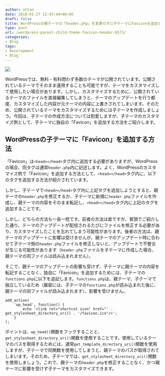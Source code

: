```yaml
---
author: ottan
date: 2018-01-27 12:43:44+00:00
draft: false
title: WordPressの親テーマの「header.php」を変更せずに子テーマにFaviconを追加する方法
type: post
url: /wordpress-parent-child-theme-favicon-header-6573/
categories:
- Blog
tags:
- Development
- Blog
---
```


![](/images/2018/01/180127-5a6c670baaf7a.jpg)






WordPressでは、無料・有料問わず多数のテーマが公開されています。公開されているテーマでそのまま運用することも可能ですが、テーマをカスタマイズして使用したい場合があります。しかし、カスタマイズするために、公開されているテーマのファイルを直接編集してしまうと、テーマのアップデートを行う都度、カスタマイズした内容が元テーマの内容に上書きされてしまいます。そのため、公開されているテーマをカスタマイズするためには子テーマを作成しましょう。今回は、子テーマの作成方法については割愛しますが、子テーマのカスタマイズ例として、子テーマに独自の「Favicon」を追加する方法をご紹介します。





## WordPressの子テーマに「Favicon」を追加する方法





「Favicon」は`<head></head>`タグ内に追加する必要がありますが、WordPressの場合、同タグは通常`header.php`内に記述します。よく、WordPressのカスタマイズ例で「Favicon」を追加する方法として、`<head></head>`タグ内に、以下のタグを追加する方法が紹介されています。




    
    





しかし、子テーマで`<head></head>`タグ内に上記タグを追加しようとすると、親テーマの`header.php`を修正するか、子テーマに新規に`header.php`ファイルを作成し、親テーマの内容をそのまま転記し、`<head></head>`タグ内に上記のタグを追加することです。





しかし、どちらの方法も一長一短です。前者の方法は楽ですが、冒頭でご紹介した通り、テーマのアップデートが配信されるたびにファイルを修正する必要があり、カスタマイズしたことを忘れてしまう可能性があります。後者の方法は、親テーマのアップデートに影響は受けませんが、親テーマのアップデート時に合わせて子テーマ側の`header.php`ファイルを修正しないと、アップデートで不整合が生じる可能性があります（`header.php`ファイルを子テーマに作成した場合、親テーマの同ファイルは読み込まれません）。





そこで、親テーマのアップデートの影響も受けず、子テーマに親テーマの内容を転記することなく、独自に「Favicon」を追加するためには、子テーマの`functions.php`に以下を追記します。`functions.php`は、親テーマ、子テーマで独立しているため（厳密には、子テーマの`functions.php`が読み込まれた後に、親テーマの同ファイルが読み込まれます）、影響を受けません。




    
    add_action(
    	'wp_head', function() {
    		echo '<link rel="shortcut icon" href="' . get_stylesheet_directory_uri() . '/favicon.ico"/>';
    	}
    );





ポイントは、`wp_head()`関数をフックすることと、`get_stylesheet_directory_uri()`関数を使用することです。使用しているテーマのパスを取得するためには、通常`get_template_directory_uri()`関数を使用しますが、子テーマで同関数を使用してしまうと、親テーマのパスが取得されてしまいます。そのため、子テーマでは、`get_stylesheet_directory_uri()`関数を使用しましょう。これで、親テーマの`header.php`を修正することなく、かつ親テーマに影響を受けず子テーマをカスタマイズできます。
